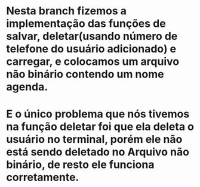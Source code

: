 # Nesta branch fizemos a implementação das funções de salvar, deletar(usando número de telefone do usuário adicionado) e carregar, e colocamos um arquivo não binário contendo um nome agenda.

# E o único problema que nós tivemos na função deletar foi que ela deleta o usuário no terminal, porém ele não está sendo deletado no Arquivo não binário, de resto ele funciona corretamente.

